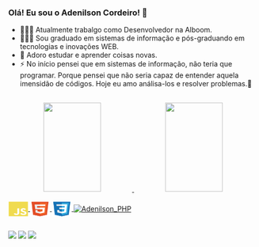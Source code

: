 ### Olá! Eu sou o Adenilson Cordeiro! 👋

- 👨🏼‍💻 Atualmente trabalgo como Desenvolvedor na Alboom.
- 👨🏼‍🎓 Sou graduado em sistemas de informação e pós-graduando em tecnologias e inovações WEB.
- 💬 Adoro estudar e aprender coisas novas. 
- ⚡ No início pensei que em sistemas de informação, não teria que programar. Porque pensei que não seria capaz de entender aquela imensidão de códigos. Hoje eu amo análisa-los e resolver problemas.👊

##

<div align="center">
  <a href="https://github.com/adenilsonbc">
  <img height="180em" width="48%" src="https://github-readme-stats.vercel.app/api?username=adenilsonbc&show_icons=true&theme=dark&include_all_commits=true&count_private=true"/>
  <img height="180em" width="48%" src="https://github-readme-stats.vercel.app/api/top-langs/?username=adenilsonbc&layout=compact&langs_count=7&theme=dark"/>
</div>

<div style="display: inline_block"><br>
  <img align="center" alt="Adenilson_Javascript" height="30" width="40" src="https://raw.githubusercontent.com/devicons/devicon/master/icons/javascript/javascript-plain.svg">
  <img align="center" alt="Adenilson_HTML" height="30" width="40" src="https://raw.githubusercontent.com/devicons/devicon/master/icons/html5/html5-original.svg">
  <img align="center" alt="Adenilson_CSS" height="30" width="40" src="https://raw.githubusercontent.com/devicons/devicon/master/icons/css3/css3-original.svg">
  <img align="center" alt="Adenilson_PHP" height="30" width="40" src="https://cdn.jsdelivr.net/gh/devicons/devicon/icons/php/php-original.svg">
</div>

##

<div>
  <a href = "mailto:adenilsonc7@gmail.com"><img src="https://img.shields.io/badge/Gmail-D14836?style=for-the-badge&logo=gmail&logoColor=white" target="_blank"></a>
    <a href="https://instagram.com/adenilsonbc" target="_blank"><img src="https://img.shields.io/badge/-Instagram-%23E4405F?style=for-the-badge&logo=instagram&logoColor=white" target="_blank"></a>
      <a href="https://www.linkedin.com/in/adenilsonbc" target="_blank"><img src="https://img.shields.io/badge/-LinkedIn-%230077B5?style=for-the-badge&logo=linkedin&logoColor=white" target="_blank"></a> 
</div>
